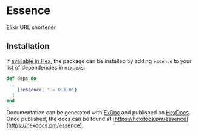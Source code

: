 # Essence

Elixir URL shortener

## Installation

If [available in Hex](https://hex.pm/docs/publish), the package can be installed
by adding `essence` to your list of dependencies in `mix.exs`:

```elixir
def deps do
  [
    {:essence, "~> 0.1.0"}
  ]
end
```

Documentation can be generated with [ExDoc](https://github.com/elixir-lang/ex_doc)
and published on [HexDocs](https://hexdocs.pm). Once published, the docs can
be found at [https://hexdocs.pm/essence](https://hexdocs.pm/essence).

